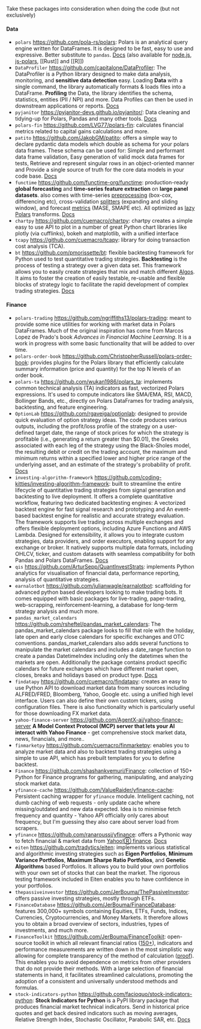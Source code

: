 Take these packages into consideration when doing the code (but not exclusively)

#### Data

* `polars` https://github.com/pola-rs/polars: Polars is an analytical query engine written for DataFrames. It is designed to be fast, easy to use and expressive. Better substitute to `pandas`. [Docs](https://docs.pola.rs/api/python/stable/reference/index.html) (also available for [node.js](https://github.com/pola-rs/nodejs-polars), [js-polars](https://github.com/pola-rs/js-polars), [[Rust]] and [[R]])
* `DataProfiler` https://github.com/capitalone/DataProfiler: The DataProfiler is a Python library designed to make data analysis, monitoring, and **sensitive data detection** easy. Loading **Data** with a single command, the library automatically formats & loads files into a DataFrame. **Profiling** the Data, the library identifies the schema, statistics, entities (PII / NPI) and more. Data Profiles can then be used in downstream applications or reports. [Docs](https://capitalone.github.io/DataProfiler/)
* `pyjanitor` https://pyjanitor-devs.github.io/pyjanitor/: Data cleaning and tidying-up for Polars, Pandas and many other tools. [Docs](https://pyjanitor-devs.github.io/pyjanitor/)
* `polars-fin` https://github.com/LVG77/polars-fin: calculates financial metrics related to capital gains calculations and more.
* `patito` https://github.com/JakobGM/patito: offers a simple way to declare pydantic data models which double as schema for your polars data frames. These schema can be used for: Simple and performant data frame validation, Easy generation of valid mock data frames for tests, Retrieve and represent singular rows in an object-oriented manner and Provide a single source of truth for the core data models in your code base. [Docs](https://patito.readthedocs.io/)
* `functime` https://github.com/functime-org/functime: production-ready **global forecasting** and **time-series feature extraction** on **large panel datasets**. also comes with time-series [preprocessing](https://docs.functime.ai/ref/preprocessing/) (box-cox, differencing etc), cross-validation [splitters](https://docs.functime.ai/ref/cross-validation/) (expanding and sliding window), and forecast [metrics](https://docs.functime.ai/ref/metrics/) (MASE, SMAPE etc). All optimized as [lazy Polars](https://pola-rs.github.io/polars-book/user-guide/lazy/using/) transforms. [Docs](https://docs.functime.ai/)
* `chartpy` https://github.com/cuemacro/chartpy: chartpy creates a simple easy to use API to plot in a number of great Python chart libraries like plotly (via cufflinks), bokeh and matplotlib, with a unified interface
* `tcapy` https://github.com/cuemacro/tcapy: library for doing transaction cost analysis (TCA).
* `bt` https://github.com/pmorissette/bt: flexible backtesting framework for Python used to test quantitative trading strategies. **Backtesting** is the process of testing a strategy over a given data set. This framework allows you to easily create strategies that mix and match different [Algos](http://pmorissette.github.io/bt/bt.html#bt.core.Algo). It aims to foster the creation of easily testable, re-usable and flexible blocks of strategy logic to facilitate the rapid development of complex trading strategies. [Docs](http://pmorissette.github.io/bt)

#### Finance

* `polars-trading` https://github.com/ngriffiths13/polars-trading: meant to provide some nice utilities for working with market data in Polars DataFrames. Much of the original inspiration has come from Marcos Lopez de Prado's book _Advances in Financial Machine Learning_. It is a work in progress with some basic functionality that will be added to over time.
* `polars-order-book` https://github.com/ChristopherRussell/polars-order-book: provides plugins for the Polars library that efficiently calculate summary information (price and quantity) for the top N levels of an order book.
* `polars-ta` https://github.com/wukan1986/polars_ta: implements common technical analysis (TA) indicators as fast, vectorized Polars expressions. It's used to compute indicators like SMA/EMA, RSI, MACD, Bollinger Bands, etc., directly on Polars DataFrames for trading analysis, backtesting, and feature engineering.
* `OptionLab` https://github.com/rgaveiga/optionlab: designed to provide quick evaluation of option strategy ideas. The code produces various outputs, including the profit/loss profile of the strategy on a user-defined target date, the range of stock prices for which the strategy is profitable (i.e., generating a return greater than $0.01), the Greeks associated with each leg of the strategy using the Black-Sholes model, the resulting debit or credit on the trading account, the maximum and minimum returns within a specified lower and higher price range of the underlying asset, and an estimate of the strategy's probability of profit. [Docs](https://rgaveiga.github.io/optionlab)
* `investing-algorithm-framework` https://github.com/coding-kitties/investing-algorithm-framework: built to streamline the entire lifecycle of quantitative trading strategies from signal generation and backtesting to live deployment. It offers a complete quantitative workflow, featuring two dedicated backtesting engines: A vectorized backtest engine for fast signal research and prototyping and An event-based backtest engine for realistic and accurate strategy evaluation. The framework supports live trading across multiple exchanges and offers flexible deployment options, including Azure Functions and AWS Lambda. Designed for extensibility, it allows you to integrate custom strategies, data providers, and order executors, enabling support for any exchange or broker. It natively supports multiple data formats, including OHLCV, ticker, and custom datasets with seamless compatibility for both Pandas and Polars DataFrames. [Docs](https://coding-kitties.github.io/investing-algorithm-framework/)
* `qis` https://github.com/ArturSepp/QuantInvestStrats: implements Python analytics for visualisation of financial data, performance reporting, analysis of quantitative strategies.
* `earnalotbot` https://github.com/julianwagle/earnalotbot: scaffolding for advanced python based developers looking to make trading bots. It comes equipped with basic packages for live-trading, paper-trading, web-scrapping, reinforcement-learning, a database for long-term strategy analysis and much more.
* `pandas_market_calendars` https://github.com/rsheftel/pandas_market_calendars: The pandas_market_calendars package looks to fill that role with the holiday, late open and early close calendars for specific exchanges and OTC conventions. pandas_market_calendars also adds several functions to manipulate the market calendars and includes a date_range function to create a pandas DatetimeIndex including only the datetimes when the markets are open. Additionally the package contains product specific calendars for future exchanges which have different market open, closes, breaks and holidays based on product type. [Docs](http://pandas-market-calendars.readthedocs.io/en/latest/)
* `findatapy` https://github.com/cuemacro/findatapy: creates an easy to use Python API to download market data from many sources including ALFRED/FRED, Bloomberg, Yahoo, Google etc. using a unified high level interface. Users can also define their own custom tickers, using configuration files. There is also functionality which is particularly useful for those downloading FX market data.
* `yahoo-finance-server` https://github.com/AgentX-ai/yahoo-finance-server **A Model Context Protocol (MCP) server that lets your AI interact with Yahoo Finance** - get comprehensive stock market data, news, financials, and more..
* `finmarketpy` https://github.com/cuemacro/finmarketpy: enables you to analyze market data and also to backtest trading strategies using a simple to use API, which has prebuilt templates for you to define backtest.
* `Finance` https://github.com/shashankvemuri/Finance: collection of 150+ Python for Finance programs for gathering, manipulating, and analyzing stock market data.
* `yfinance-cache` https://github.com/ValueRaider/yfinance-cache: Persistent caching wrapper for `yfinance` module. Intelligent caching, not dumb caching of web requests - only update cache where missing/outdated and new data expected. Idea is to minimise fetch frequency and quantity - Yahoo API officially only cares about frequency, but I'm guessing they also care about server load from scrapers.
* `yfinance` https://github.com/ranaroussi/yfinance: offers a Pythonic way to fetch financial & market data from [Yahoo!Ⓡ finance](https://finance.yahoo.com). [Docs](https://ranaroussi.github.io/yfinancehttps://ranaroussi.github.io/yfinance)
* `eiten` https://github.com/tradytics/eiten: implements various statistical and algorithmic investing strategies such as **Eigen Portfolios**, **Minimum Variance Portfolios**, **Maximum Sharpe Ratio Portfolios**, and **Genetic Algorithms** based Portfolios. It allows you to build your own portfolios with your own set of stocks that can beat the market. The rigorous testing framework included in Eiten enables you to have confidence in your portfolios.
* `thepassiveinvestor` https://github.com/JerBouma/ThePassiveInvestor: offers passive investing strategies, mostly through ETFs.
* `FinanceDatabase` https://github.com/JerBouma/FinanceDatabase: features 300,000+ symbols containing Equities, ETFs, Funds, Indices, Currencies, Cryptocurrencies, and Money Markets. It therefore allows you to obtain a broad overview of sectors, industries, types of investments, and much more.
* `FinanceToolkit` https://github.com/JerBouma/FinanceToolkit: open-source toolkit in which all relevant financial ratios ([150+](https://github.com/JerBouma/FinanceToolkit#core-functionality-and-metrics)), indicators and performance measurements are written down in the most simplistic way allowing for complete transparency of the method of calculation ([proof](https://github.com/JerBouma/FinanceToolkit/blob/main/financetoolkit/ratios/valuation_model.py)). This enables you to avoid dependence on metrics from other providers that do not provide their methods. With a large selection of financial statements in hand, it facilitates streamlined calculations, promoting the adoption of a consistent and universally understood methods and formulas.
* `stock-indicators-python` https://github.com/facioquo/stock-indicators-python: **Stock Indicators for Python** is a PyPI library package that produces financial market technical indicators. Send in historical price quotes and get back desired indicators such as moving averages, Relative Strength Index, Stochastic Oscillator, Parabolic SAR, etc. [Docs](https://python.stockindicators.dev/)
